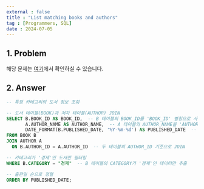 ```yaml
---
external : false
title : "List matching books and authors"
tag : [Programmers, SQL]
date : 2024-07-05
---
```


## 1. Problem

해당 문제는 [여기](https://school.programmers.co.kr/learn/courses/30/lessons/144854)에서 확인하실 수 있습니다.

## 2. Answer

```sql
-- 특정 카테고리의 도서 정보 조회

-- 도서 테이블(BOOK)과 저자 테이블(AUTHOR) JOIN
SELECT B.BOOK_ID AS BOOK_ID,  -- B 테이블의 BOOK_ID를 'BOOK_ID' 별칭으로 사용
       A.AUTHOR_NAME AS AUTHOR_NAME,  -- A 테이블의 AUTHOR_NAME을 'AUTHOR_NAME' 별칭으로 사용
       DATE_FORMAT(B.PUBLISHED_DATE, '%Y-%m-%d') AS PUBLISHED_DATE  -- B 테이블의 PUBLISHED_DATE를 '%Y-%m-%d' 형식으로 변환하여 'PUBLISHED_DATE' 별칭으로 사용 
FROM BOOK B
JOIN AUTHOR A
  ON B.AUTHOR_ID = A.AUTHOR_ID  -- 두 테이블의 AUTHOR_ID 기준으로 JOIN

-- 카테고리가 '경제'인 도서만 필터링
WHERE B.CATEGORY = "경제"  -- B 테이블의 CATEGORY가 '경제'인 데이터만 추출

-- 출판일 순으로 정렬
ORDER BY PUBLISHED_DATE;
```
